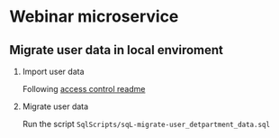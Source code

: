 # Webinar microservice

## Migrate user data in local enviroment

1. Import user data

    Following [access control readme](/src/microservices/shared/Conexus.Opal.AccessControl/README.md)
2. Migrate user data

    Run the script `SqlScripts/sqL-migrate-user_detpartment_data.sql`
